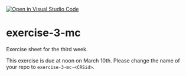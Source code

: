 [![Open in Visual Studio Code](https://classroom.github.com/assets/open-in-vscode-c66648af7eb3fe8bc4f294546bfd86ef473780cde1dea487d3c4ff354943c9ae.svg)](https://classroom.github.com/online_ide?assignment_repo_id=10361321&assignment_repo_type=AssignmentRepo)
# exercise-3-mc
Exercise sheet for the third week.

This exercise is due at noon on March 10th. Please change the name of your repo to `exercise-3-mc-<CRSid>`.
